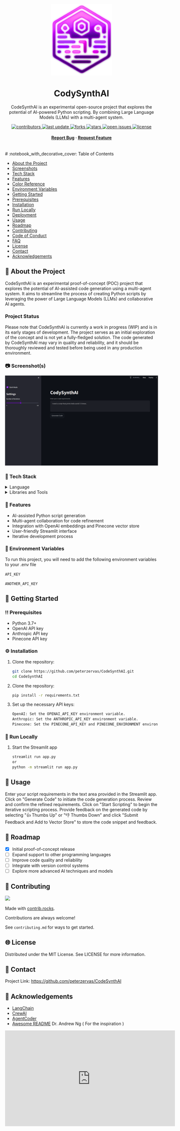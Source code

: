 <!--
Hey, thanks for using the awesome-readme-template template.  
If you have any enhancements, then fork this project and create a pull request 
or just open an issue with the label "enhancement".

Don't forget to give this project a star for additional support ;)
Maybe you can mention me or this repo in the acknowledgements too
-->
<div align="center">

  <img src="assets/logo.png" alt="logo" width="200" height="auto" />
  <h1>CodySynthAI</h1>
  <p>CodeSynthAI is an experimental open-source project that explores the potential of AI-powered Python scripting. By combining Large Language Models (LLMs) with a multi-agent system.</p>
  
<!-- Badges -->
<p>
  <a href="https://github.com/peterzervas/CodeSynthAI/graphs/contributors">
    <img src="https://img.shields.io/github/contributors/peterzervas/CodeSynthAI" alt="contributors" />
  </a>
  <a href="">
    <img src="https://img.shields.io/github/last-commit/peterzervas/CodeSynthAI" alt="last update" />
  </a>
  <a href="https://github.com/peterzervas/CodeSynthAI/network/members">
    <img src="https://img.shields.io/github/forks/peterzervas/CodeSynthAI" alt="forks" />
  </a>
  <a href="https://github.com/peterzervas/CodeSynthAI/stargazers">
    <img src="https://img.shields.io/github/stars/peterzervas/CodeSynthAI" alt="stars" />
  </a>
  <a href="https://github.com/peterzervas/CodeSynthAI/issues/">
    <img src="https://img.shields.io/github/issues/peterzervas/CodeSynthAI" alt="open issues" />
  </a>
  <a href="https://github.com/peterzervas/CodeSynthAI/blob/master/LICENSE">
    <img src="https://img.shields.io/github/license/peterzervas/CodeSynthAI.svg" alt="license" />
  </a>
</p>

<h4>
  <a href="https://github.com/peterzervas/CodeSynthAI/issues/">Report Bug</a>
  <span> · </span>
  <a href="https://github.com/peterzervas/CodeSynthAI/issues/">Request Feature</a>
</h4>
</div>

<br />
<!-- Table of Contents -->
# :notebook_with_decorative_cover: Table of Contents

- [About the Project](#star2-about-the-project)
- [Screenshots](#camera-screenshots)
- [Tech Stack](#space_invader-tech-stack)
- [Features](#dart-features)
- [Color Reference](#art-color-reference)
- [Environment Variables](#key-environment-variables)
- [Getting Started](#toolbox-getting-started)
- [Prerequisites](#bangbang-prerequisites)
- [Installation](#gear-installation)
- [Run Locally](#running-run-locally)
- [Deployment](#triangular_flag_on_post-deployment)
- [Usage](#eyes-usage)
- [Roadmap](#compass-roadmap)
- [Contributing](#wave-contributing)
- [Code of Conduct](#scroll-code-of-conduct)
- [FAQ](#grey_question-faq)
- [License](#warning-license)
- [Contact](#handshake-contact)
- [Acknowledgements](#gem-acknowledgements)

<!-- About the Project -->
## :star2: About the Project
CodeSynthAI is an experimental proof-of-concept (POC) project that explores the potential of AI-assisted code generation using a multi-agent system. It aims to streamline the process of creating Python scripts by leveraging the power of Large Language Models (LLMs) and collaborative AI agents.

### Project Status

Please note that CodeSynthAI is currently a work in progress (WIP) and is in its early stages of development. The project serves as an initial exploration of the concept and is not yet a fully-fledged solution. The code generated by CodeSynthAI may vary in quality and reliability, and it should be thoroughly reviewed and tested before being used in any production environment.

<!-- Screenshots -->
### :camera: Screenshot(s)

 <img src="https://github.com/peterzervas/CodeSynthAI/blob/main/assets/screenshot_01.png?raw=true"/>


<!-- TechStack -->
### :space_invader: Tech Stack

<details>
  <summary>Language</summary>
  <ul>
    <li><a href="https://www.python.org/">Python</a></li>
  </ul>
</details>

<details>
  <summary>Libraries and Tools</summary>
  <ul>
    <li><a href="https://www.anthropic.com/">Anthropic API</a></li>
    <li><a href="https://python.langchain.com/en/latest/">LangChain</a></li>
    <li><a href="https://github.com/hwchase17/langchain-experiments">LangChain Experimental</a></li>
    <li><a href="https://crewai.co/">CrewAI</a></li>
    <li><a href="https://streamlit.io/">Streamlit</a></li>
    <li><a href="https://openai.com/">OpenAI API</a></li>
    <li><a href="https://www.pinecone.io/">Pinecone</a></li>
  </ul>
</details>

<!-- Features -->
### :dart: Features

- AI-assisted Python script generation
- Multi-agent collaboration for code refinement
- Integration with OpenAI embeddings and Pinecone vector store
- User-friendly Streamlit interface
- Iterative development process

<!-- Env Variables -->
### :key: Environment Variables

To run this project, you will need to add the following environment variables to your .env file

`API_KEY`

`ANOTHER_API_KEY`

<!-- Getting Started -->
## :toolbox: Getting Started

<!-- Prerequisites -->
### :bangbang: Prerequisites

- Python 3.7+
- OpenAI API key
- Anthropic API key
- Pinecone API key

<!-- Installation -->
### :gear: Installation

1. Clone the repository:
   ```bash
   git clone https://github.com/peterzervas/CodeSynthAI.git
   cd CodeSynthAI
2. Clone the repository:
   ```bash
   pip install -r requirements.txt
3. Set up the necessary API keys:
    ```bash
    OpenAI: Set the OPENAI_API_KEY environment variable.
    Anthropic: Set the ANTHROPIC_API_KEY environment variable.
    Pinecone: Set the PINECONE_API_KEY and PINECONE_ENVIRONMENT environment variables.
<!-- Run Locally -->
### :running: Run Locally
1. Start the Streamlit app
    ```bash
    streamlit run app.py
    or
    python -m streamlit run app.py
<!-- Usage -->
## :eyes: Usage

Enter your script requirements in the text area provided in the Streamlit app.
Click on "Generate Code" to initiate the code generation process.
Review and confirm the refined requirements.
Click on "Start Scripting" to begin the iterative scripting process.
Provide feedback on the generated code by selecting "👍 Thumbs Up" or "👎 Thumbs Down" and click "Submit Feedback and Add to Vector Store" to store the code snippet and feedback.

<!-- Roadmap -->
## :compass: Roadmap

- [x] Initial proof-of-concept release
- [ ] Expand support to other programming languages
- [ ] Improve code quality and reliability
- [ ] Integrate with version control systems
- [ ] Explore more advanced AI techniques and models
<!-- Contributing -->
## :wave: Contributing
<a href="https://github.com/peterzervas/CodeSynthAI/graphs/contributors">
  <img src="https://contrib.rocks/image?repo=peterzervas/CodeSynthAI" />
</a>

Made with [contrib.rocks](https://contrib.rocks).

Contributions are always welcome!

See `contributing.md` for ways to get started.

<!-- License -->
## :globe_with_meridians: License

Distributed under the MIT License. See LICENSE for more information.

<!-- Contact -->
## :handshake: Contact

<!-- Your Name - [@twitter_handle](https://twitter.com/twitter_handle) - <email@email_client.com> -->

Project Link: [https://github.com/peterzervas/CodeSynthAI
](https://github.com/Louis3797/awesome-readme-template)

<!-- Acknowledgments -->
## :gem: Acknowledgements
- [LangChain](https://www.langchain.com/)
- [CrewAI](https://www.crewai.com/)
- [AgentCoder](https://arxiv.org/html/2312.13010v2)
- [Awesome README](https://github.com/matiassingers/awesome-readme)
Dr. Andrew Ng ( For the inspiration )

<iframe width="560" height="315" src="https://www.youtube.com/embed/sal78ACtGTc?si=Gd_0H6Qx7Hq4o9Yt" title="YouTube video player" frameborder="0" allow="accelerometer; autoplay; clipboard-write; encrypted-media; gyroscope; picture-in-picture; web-share" referrerpolicy="strict-origin-when-cross-origin" allowfullscreen></iframe>